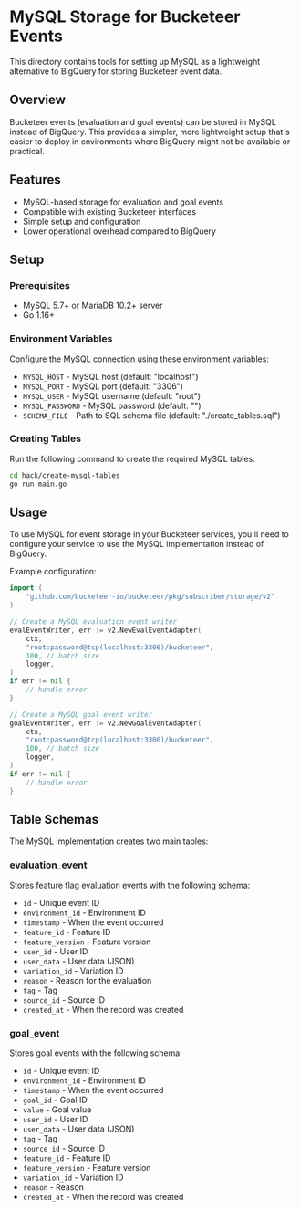 # MySQL Storage for Bucketeer Events

This directory contains tools for setting up MySQL as a lightweight alternative to BigQuery for storing Bucketeer event data. 

## Overview

Bucketeer events (evaluation and goal events) can be stored in MySQL instead of BigQuery. This provides a simpler, more lightweight setup that's easier to deploy in environments where BigQuery might not be available or practical.

## Features

- MySQL-based storage for evaluation and goal events
- Compatible with existing Bucketeer interfaces
- Simple setup and configuration
- Lower operational overhead compared to BigQuery

## Setup

### Prerequisites

- MySQL 5.7+ or MariaDB 10.2+ server
- Go 1.16+

### Environment Variables

Configure the MySQL connection using these environment variables:

- `MYSQL_HOST` - MySQL host (default: "localhost")
- `MYSQL_PORT` - MySQL port (default: "3306")
- `MYSQL_USER` - MySQL username (default: "root")
- `MYSQL_PASSWORD` - MySQL password (default: "")
- `SCHEMA_FILE` - Path to SQL schema file (default: "./create_tables.sql")

### Creating Tables

Run the following command to create the required MySQL tables:

```bash
cd hack/create-mysql-tables
go run main.go
```

## Usage

To use MySQL for event storage in your Bucketeer services, you'll need to configure your service to use the MySQL implementation instead of BigQuery.

Example configuration:

```go
import (
    "github.com/bucketeer-io/bucketeer/pkg/subscriber/storage/v2"
)

// Create a MySQL evaluation event writer
evalEventWriter, err := v2.NewEvalEventAdapter(
    ctx,
    "root:password@tcp(localhost:3306)/bucketeer",
    100, // batch size
    logger,
)
if err != nil {
    // handle error
}

// Create a MySQL goal event writer
goalEventWriter, err := v2.NewGoalEventAdapter(
    ctx,
    "root:password@tcp(localhost:3306)/bucketeer",
    100, // batch size
    logger,
)
if err != nil {
    // handle error
}
```

## Table Schemas

The MySQL implementation creates two main tables:

### evaluation_event

Stores feature flag evaluation events with the following schema:
- `id` - Unique event ID
- `environment_id` - Environment ID
- `timestamp` - When the event occurred
- `feature_id` - Feature ID
- `feature_version` - Feature version
- `user_id` - User ID
- `user_data` - User data (JSON)
- `variation_id` - Variation ID
- `reason` - Reason for the evaluation
- `tag` - Tag
- `source_id` - Source ID
- `created_at` - When the record was created

### goal_event

Stores goal events with the following schema:
- `id` - Unique event ID
- `environment_id` - Environment ID
- `timestamp` - When the event occurred
- `goal_id` - Goal ID
- `value` - Goal value
- `user_id` - User ID
- `user_data` - User data (JSON)
- `tag` - Tag
- `source_id` - Source ID
- `feature_id` - Feature ID
- `feature_version` - Feature version
- `variation_id` - Variation ID
- `reason` - Reason
- `created_at` - When the record was created 
